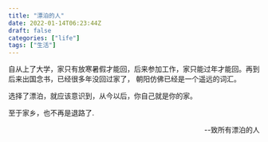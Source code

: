 ```yaml
---
title: "漂泊的人"
date: 2022-01-14T06:23:44Z
draft: false
categories: ["life"]
tags: ["生活"]
---
```


自从上了大学，家只有放寒暑假才能回，后来参加工作，家只能过年才能回。再到后来出国念书，已经很多年没回过家了，
朝阳仿佛已经是一个遥远的词汇。

选择了漂泊，就应该意识到，从今以后，你自己就是你的家。

至于家乡，也不再是退路了. 


<p align="right">--致所有漂泊的人</p>

